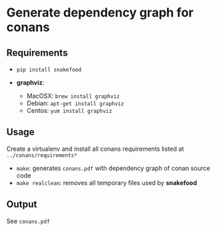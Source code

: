 # Generate dependency graph for conans

## Requirements

- ```pip install snakefood```

- **graphviz**:
    - MacOSX: ```brew install graphviz```
    - Debian: ```apt-get install graphviz```
    - Centos: ```yum install graphviz``` 

## Usage

Create a virtualenv and install all conans requirements listed at
```../conans/requirements*```

- ```make```: generates ```conans.pdf``` with dependency graph of conan source code
- ```make realclean```: removes all temporary files used by **snakefood**


## Output

See ```conans.pdf```

